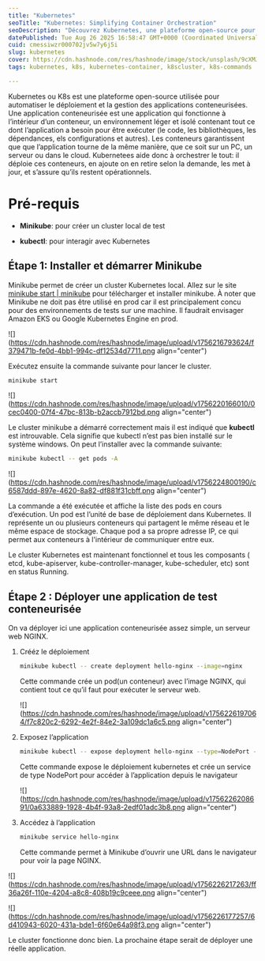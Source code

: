 ```yaml
---
title: "Kubernetes"
seoTitle: "Kubernetes: Simplifying Container Orchestration"
seoDescription: "Découvrez Kubernetes, une plateforme open-source pour gérer le déploiement et l'orchestration d'applications conteneurisées efficacement"
datePublished: Tue Aug 26 2025 16:58:47 GMT+0000 (Coordinated Universal Time)
cuid: cmessiwzr000702jv5w7y6j5i
slug: kubernetes
cover: https://cdn.hashnode.com/res/hashnode/image/stock/unsplash/9cXMJHaViTM/upload/f83a764b75524ecf51f73ce1a7df9231.jpeg
tags: kubernetes, k8s, kubernetes-container, k8scluster, k8s-commands

---
```


Kubernetes ou K8s est une plateforme open-source utilisée pour automatiser le déploiement et la gestion des applications conteneurisées. Une application conteneurisée est une application qui fonctionne à l’intérieur d’un conteneur, un environnement léger et isolé contenant tout ce dont l’application a besoin pour être exécuter (le code, les bibliothèques, les dépendances, els configurations et autres). Les conteneurs garantissent que que l’application tourne de la même manière, que ce soit sur un PC, un serveur ou dans le cloud. Kubernetees aide donc à orchestrer le tout: il déploie ces conteneurs, en ajoute on en retire selon la demande, les met à jour, et s’assure qu’ils restent opérationnels.

# Pré-requis

* **Minikube**: pour créer un cluster local de test
    
* **kubectl**: pour interagir avec Kubernetes
    

## Étape 1: Installer et démarrer Minikube

Minikube permet de créer un cluster Kubernetes local. Allez sur le site [minikube start | minikube](https://minikube.sigs.k8s.io/docs/start/?arch=%2Fwindows%2Fx86-64%2Fstable%2F.exe+download) pour télécharger et installer minikube. À noter que Minikube ne doit pas être utilisé en prod car il est principalement concu pour des environnements de tests sur une machine. Il faudrait envisager Amazon EKS ou Google Kubernetes Engine en prod.

![](https://cdn.hashnode.com/res/hashnode/image/upload/v1756216793624/f379471b-fe0d-4bb1-994c-df12534d7711.png align="center")

Exécutez ensuite la commande suivante pour lancer le cluster.

```bash
minikube start
```

![](https://cdn.hashnode.com/res/hashnode/image/upload/v1756220166010/0cec0400-07f4-47bc-813b-b2accb7912bd.png align="center")

Le cluster minikube a démarré correctement mais il est indiqué que **kubectl** est introuvable. Cela signifie que kubectl n’est pas bien installé sur le système windows. On peut l’installer avec la commande suivante:

```bash
minikube kubectl -- get pods -A
```

![](https://cdn.hashnode.com/res/hashnode/image/upload/v1756224800190/c6587ddd-897e-4620-8a82-df881f31cbff.png align="center")

La commande a été exécutée et affiche la liste des pods en cours d’exécution. Un pod est l’unité de base de déploiement dans Kubernetes. Il représente un ou plusieurs conteneurs qui partagent le même réseau et le même espace de stockage. Chaque pod a sa propre adresse IP, ce qui permet aux conteneurs à l'intérieur de communiquer entre eux.

Le cluster Kubernetes est maintenant fonctionnel et tous les composants ( etcd, kube-apiserver, kube-controller-manager, kube-scheduler, etc) sont en status Running.

## Étape 2 : Déployer une application de test conteneurisée

On va déployer ici une application conteneurisée assez simple, un serveur web NGINX.

1. Crééz le déploiement
    
    ```bash
    minikube kubectl -- create deployment hello-nginx --image=nginx
    ```
    
    Cette commande crée un pod(un conteneur) avec l’image NGINX, qui contient tout ce qu’il faut pour exécuter le serveur web.
    
    ![](https://cdn.hashnode.com/res/hashnode/image/upload/v1756226197064/f7c820c2-6292-4e2f-84e2-3a109dc1a6c5.png align="center")
    
2. Exposez l’application
    
    ```bash
    minikube kubectl -- expose deployment hello-nginx --type=NodePort --port=80
    ```
    
    Cette commande expose le déploiement kubernetes et crée un service de type NodePort pour accéder à l’application depuis le navigateur
    
    ![](https://cdn.hashnode.com/res/hashnode/image/upload/v1756226208691/0a633889-1928-4b4f-93a8-2edf01adc3b8.png align="center")
    
3. Accédez à l’application
    
    ```bash
    minikube service hello-nginx
    ```
    
    Cette commande permet à Minikube d’ouvrir une URL dans le navigateur pour voir la page NGINX.
    

![](https://cdn.hashnode.com/res/hashnode/image/upload/v1756226217263/ff36a26f-110e-4204-a8c8-408b19c9ceee.png align="center")

![](https://cdn.hashnode.com/res/hashnode/image/upload/v1756226177257/6d410943-6020-431a-bde1-6f60e64a98f3.png align="center")

Le cluster fonctionne donc bien. La prochaine étape serait de déployer une réelle application.